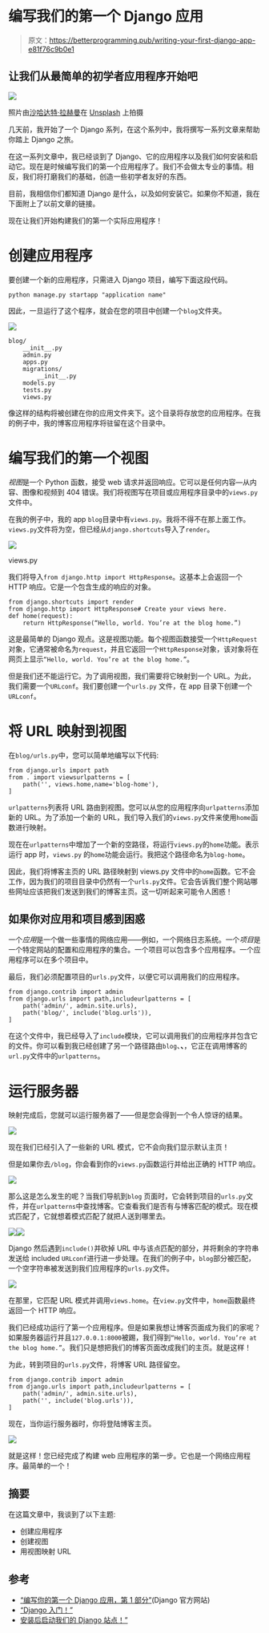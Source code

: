 # 编写我们的第一个 Django 应用

> 原文：<https://betterprogramming.pub/writing-your-first-django-app-e81f76c9b0e1>

## 让我们从最简单的初学者应用程序开始吧

![](img/aae525ae4547156d51e4408fb268ebcd.png)

照片由[沙哈达特·拉赫曼](https://unsplash.com/@hishahadat?utm_source=medium&utm_medium=referral)在 [Unsplash](https://unsplash.com?utm_source=medium&utm_medium=referral) 上拍摄

几天前，我开始了一个 Django 系列，在这个系列中，我将撰写一系列文章来帮助你踏上 Django 之旅。

在这一系列文章中，我已经谈到了 Django、它的应用程序以及我们如何安装和启动它。现在是时候编写我们的第一个应用程序了。我们不会做太专业的事情。相反，我们将打磨我们的基础，创造一些初学者友好的东西。

目前，我相信你们都知道 Django 是什么，以及如何安装它。如果你不知道，我在下面附上了以前文章的链接。

现在让我们开始构建我们的第一个实际应用程序！

# 创建应用程序

要创建一个新的应用程序，只需进入 Django 项目，编写下面这段代码。

```
python manage.py startapp "application name"
```

因此，一旦运行了这个程序，就会在您的项目中创建一个`blog`文件夹。

![](img/8632c415241207ad372347c0dfcdd5ae.png)

```
blog/
    __init__.py
    admin.py
    apps.py
    migrations/
        __init__.py
    models.py
    tests.py
    views.py
```

像这样的结构将被创建在你的应用文件夹下。这个目录将存放您的应用程序。在我的例子中，我的博客应用程序将驻留在这个目录中。

# 编写我们的第一个视图

*视图*是一个 Python 函数，接受 web 请求并返回响应。它可以是任何内容—从内容、图像和视频到 404 错误。我们将视图写在项目或应用程序目录中的`views.py`文件中。

在我的例子中，我的 app `blog`目录中有`views.py`。我将不得不在那上面工作。`views.py`文件将为空，但已经从`django.shortcuts`导入了`render`。

![](img/45d6def72d410ad1af3456ba106482c5.png)

views.py

我们将导入`from django.http import HttpResponse`。这基本上会返回一个 HTTP 响应。它是一个包含生成的响应的对象。

```
from django.shortcuts import render
from django.http import HttpResponse# Create your views here.
def home(request):
    return HttpResponse(“Hello, world. You’re at the blog home.”)
```

这是最简单的 Django 观点。这是视图功能。每个视图函数接受一个`HttpRequest`对象，它通常被命名为`request`，并且它返回一个`HttpResponse`对象，该对象将在网页上显示`“Hello, world. You’re at the blog home.”`。

但是我们还不能运行它。为了调用视图，我们需要将它映射到一个 URL。为此，我们需要一个`URLconf`。我们要创建一个`urls.py` 文件，在 app 目录下创建一个`URLconf`。

# **将 URL 映射到视图**

在`blog/urls.py`中，您可以简单地编写以下代码:

```
from django.urls import path
from . import viewsurlpatterns = [
    path('', views.home,name='blog-home'),
]
```

`urlpatterns`列表将 URL 路由到视图。您可以从您的应用程序向`urlpatterns`添加新的 URL。为了添加一个新的 URL，我们导入我们的`views.py`文件来使用`home`函数进行映射。

现在在`urlpatterns`中增加了一个新的空路径，将运行`views.py`的`home`功能。表示运行 app 时，`views.py` 的`home`功能会运行。我把这个路径命名为`blog-home`。

因此，我们将博客主页的 URL 路径映射到 views.py 文件中的`home`函数。它不会工作，因为我们的项目目录中仍然有一个`urls.py`文件。它会告诉我们整个网站哪些网址应该把我们发送到我们的博客主页。这一切听起来可能令人困惑！

## **如果你对应用和项目感到困惑**

一个*应用*是一个做一些事情的网络应用——例如，一个网络日志系统。一个*项目*是一个特定网站的配置和应用程序的集合。一个项目可以包含多个应用程序。一个应用程序可以在多个项目中。

最后，我们必须配置项目的`urls.py`文件，以便它可以调用我们的应用程序。

```
from django.contrib import admin
from django.urls import path,includeurlpatterns = [
    path('admin/', admin.site.urls),
    path('blog/', include('blog.urls')),
]
```

在这个文件中，我已经导入了`include`模块，它可以调用我们的应用程序并包含它的文件。你可以看到我已经创建了另一个路径路由`blog`、**、**，它正在调用博客的`url.py`文件中的`urlpatterns`。

# 运行服务器

映射完成后，您就可以运行服务器了——但是您会得到一个令人惊讶的结果。

![](img/9dbd3825ecda7e0441f5f75fdb3e688a.png)

现在我们已经引入了一些新的 URL 模式，它不会向我们显示默认主页！

但是如果你去`/blog`，你会看到你的`views.py`函数运行并给出正确的 HTTP 响应。

![](img/b5c8b6b486f7afc9b9d7fc07fab3363d.png)

那么这是怎么发生的呢？当我们导航到`blog` 页面时，它会转到项目的`urls.py`文件，并在`urlpatterns`中查找博客。它查看我们是否有与博客匹配的模式。现在模式匹配了，它就想着模式匹配了就把人送到哪里去。

![](img/8ca872bcbd7c74a5656fc6f55915b24e.png)![](img/b715cc25ff627b95bac2685e3e204165.png)

Django 然后遇到`include()`并砍掉 URL 中与该点匹配的部分，并将剩余的字符串发送给 included `URLconf`进行进一步处理。在我们的例子中，`blog`部分被匹配，一个空字符串被发送到我们应用程序的`urls.py`文件。

![](img/a9a85b6e8a05a6b41869f2260be971e0.png)

在那里，它匹配 URL 模式并调用`views.home`。在`view.py`文件中，`home`函数最终返回一个 HTTP 响应。

我们已经成功运行了第一个应用程序。但是如果我想让博客页面成为我们的家呢？如果服务器运行并且`127.0.0.1:8000`被踢，我们得到`“Hello, world. You’re at the blog home.”`。我们只是想把我们的博客页面改成我们的主页。就是这样！

为此，转到项目的`urls.py`文件，将博客 URL 路径留空。

```
from django.contrib import admin
from django.urls import path,includeurlpatterns = [
    path('admin/', admin.site.urls),
    path('', include('blog.urls')),
]
```

现在，当你运行服务器时，你将登陆博客主页。

![](img/34bcfd4a01b4cb8a655f285fe5699601.png)

就是这样！您已经完成了构建 web 应用程序的第一步。它也是一个网络应用程序。最简单的一个！

## 摘要

在这篇文章中，我谈到了以下主题:

*   创建应用程序
*   创建视图
*   用视图映射 URL

## 参考

*   [“编写你的第一个 Django 应用，第 1 部分”](https://docs.djangoproject.com/en/3.0/intro/tutorial01/)(Django 官方网站)
*   [“Django 入门！”](https://medium.com/swlh/getting-started-with-django-b73f7343447b)
*   [安装后启动我们的 Django 站点！”](https://medium.com/swlh/launching-our-django-site-after-installation-9adecd6b65b2)